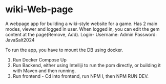 # wiki-Web-page
A webpage app for building a wiki-style website for a game.
Has 2 main modes, viewer and logged in user.
When logged in, you can edit the gem content at the page(Remove, Add). 
Login-
Username: Admin
Password: JavaSalt2024

To run the app, you have to mount the DB using docker. 
1) Run Docker Compose Up
2) Run Backend, either using Intelliji to run the pom directly, or building it with Maven and then running.
3) Run frontend - Cd into frontend, run NPM I, then NPM RUN DEV.

